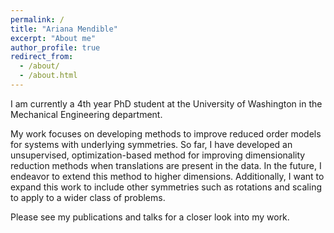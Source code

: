 ```yaml
---
permalink: /
title: "Ariana Mendible"
excerpt: "About me"
author_profile: true
redirect_from: 
  - /about/
  - /about.html
---
```


I am currently a 4th year PhD student at the University of Washington in the Mechanical Engineering department. 

My work focuses on developing methods to improve reduced order models for systems with underlying symmetries. So far, I have developed an unsupervised, optimization-based method for improving dimensionality reduction methods when translations are present in the data. In the future, I endeavor to extend this method to higher dimensions. Additionally, I want to expand this work to include other symmetries such as rotations and scaling to apply to a wider class of problems. 

Please see my publications and talks for a closer look into my work. 